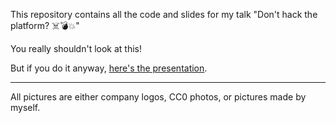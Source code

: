 This repository contains all the code and slides for my talk "Don't hack the platform? ☠️💣💥"

You really shouldn't look at this!

But if you do it anyway, [here's the presentation](http://jqno.nl/dont-hack-the-platform-talk/2021-10-05-jaxlondon).

---

All pictures are either company logos, CC0 photos, or pictures made by myself.

